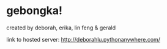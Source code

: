# gebongka!
created by deborah, erika, lin feng & gerald

link to hosted server: http://deborahlu.pythonanywhere.com/
